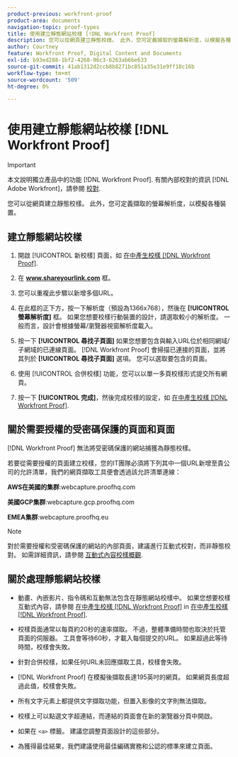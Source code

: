 ```yaml
---
product-previous: workfront-proof
product-area: documents
navigation-topic: proof-types
title: 使用建立靜態網站校樣 [!DNL Workfront Proof]
description: 您可以從網頁建立靜態校樣。 此外，您可定義擷取的螢幕解析度，以模擬各種裝置。
author: Courtney
feature: Workfront Proof, Digital Content and Documents
exl-id: b93ed288-1bf2-4268-96c3-6263ab6be633
source-git-commit: 41ab1312d2ccb8b8271bc851a35e31e9ff18c16b
workflow-type: tm+mt
source-wordcount: '509'
ht-degree: 0%

---
```


# 使用建立靜態網站校樣 [!DNL Workfront Proof]

>[!IMPORTANT]
>
>本文說明獨立產品中的功能 [!DNL Workfront Proof]. 有關內部校對的資訊 [!DNL Adobe Workfront]，請參閱 [校對](../../../review-and-approve-work/proofing/proofing.md).

您可以從網頁建立靜態校樣。 此外，您可定義擷取的螢幕解析度，以模擬各種裝置。

## 建立靜態網站校樣

1. 開啟 [!UICONTROL 新校樣] 頁面，如 [在中產生校樣 [!DNL Workfront Proof]](../../../workfront-proof/wp-work-proofsfiles/create-proofs-and-files/generate-proofs.md).
1. 在 **www.shareyourlink.com** 框。
1. 您可以重複此步驟以新增多個URL。
1. 在此框的正下方，按一下解析度（預設為1366x768），然後在 **[!UICONTROL 螢幕解析度]** 框。
如果您想要校樣行動裝置的設計，請選取較小的解析度。 一般而言，設計會根據螢幕/瀏覽器視窗解析度載入。

1. 按一下 **[!UICONTROL 尋找子頁面]** 如果您想要包含與輸入URL位於相同網域/子網域的已連線頁面。
   [!DNL Workfront Proof] 會掃描已連接的頁面，並將其列於 **[!UICONTROL 尋找子頁面]** 選項。 您可以選取要包含的頁面。

1. 使用 [!UICONTROL 合併校樣] 功能，您可以以單一多頁校樣形式提交所有網頁。
1. 按一下 **[!UICONTROL 完成]**，然後完成校樣的設定，如 [在中產生校樣 [!DNL Workfront Proof]](../../../workfront-proof/wp-work-proofsfiles/create-proofs-and-files/generate-proofs.md).

## 關於需要授權的受密碼保護的頁面和頁面

[!DNL Workfront Proof] 無法將受密碼保護的網站捕獲為靜態校樣。

若要從需要授權的頁面建立校樣，您的IT團隊必須將下列其中一個URL新增至貴公司的允許清單，我們的網頁擷取工具便會透過該允許清單連線：

**AWS在美國的集群**:webcapture.proofhq.com

**美國GCP集群**:webcapture.gcp.proofhq.com

**EMEA集群**:webcapture.proofhq.eu

>[!NOTE]
>
>對於需要授權和受密碼保護的網站的內部頁面，建議進行互動式校對，而非靜態校對。 如需詳細資訊，請參閱 [互動式內容校樣概觀](../../../review-and-approve-work/proofing/proofing-overview/interactive-content-proofs.md).

## 關於處理靜態網站校樣

* 動畫、內嵌影片、指令碼和互動無法包含在靜態網站校樣中。 如果您想要校樣互動式內容，請參閱 [在中產生校樣 [!DNL Workfront Proof]](../../../workfront-proof/wp-work-proofsfiles/create-proofs-and-files/generate-proofs.md) in [在中產生校樣 [!DNL Workfront Proof]](../../../workfront-proof/wp-work-proofsfiles/create-proofs-and-files/generate-proofs.md).

* 校樣頁面通常以每頁約20秒的速率擷取。 不過，整體準備時間也取決於托管頁面的伺服器。 工具會等待60秒，才載入每個提交的URL。 如果超過此等待時間，校樣會失敗。
* 針對合併校樣，如果任何URL未回應擷取工具，校樣會失敗。
* [!DNL Workfront Proof] 在模擬後擷取長達195英吋的網頁。 如果網頁長度超過此值，校樣會失敗。
* 所有文字元素上都提供文字擷取功能，但置入影像的文字則無法擷取。
* 校樣上可以點選文字超連結，而連結的頁面會在新的瀏覽器分頁中開啟。
* 如果在 `<a>` 標籤。 建議您調整頁面設計的這些部分。
* 為獲得最佳結果，我們建議使用最佳編碼實務和公認的標準來建立頁面。
